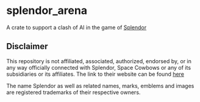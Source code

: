 # splendor_arena
A crate to support a clash of AI in the game of [Splendor](https://boardgamegeek.com/boardgame/148228/splendor) 


## Disclaimer

This repository is not affiliated, associated, authorized, endorsed by, or in any way officially connected with Splendor, Space Cowbows or any of its subsidiaries or its affiliates. The link to their website can be found [here](https://www.spacecowboys.fr/splendor-en)

The name Splendor as well as related names, marks, emblems and images are registered trademarks of their respective owners.
